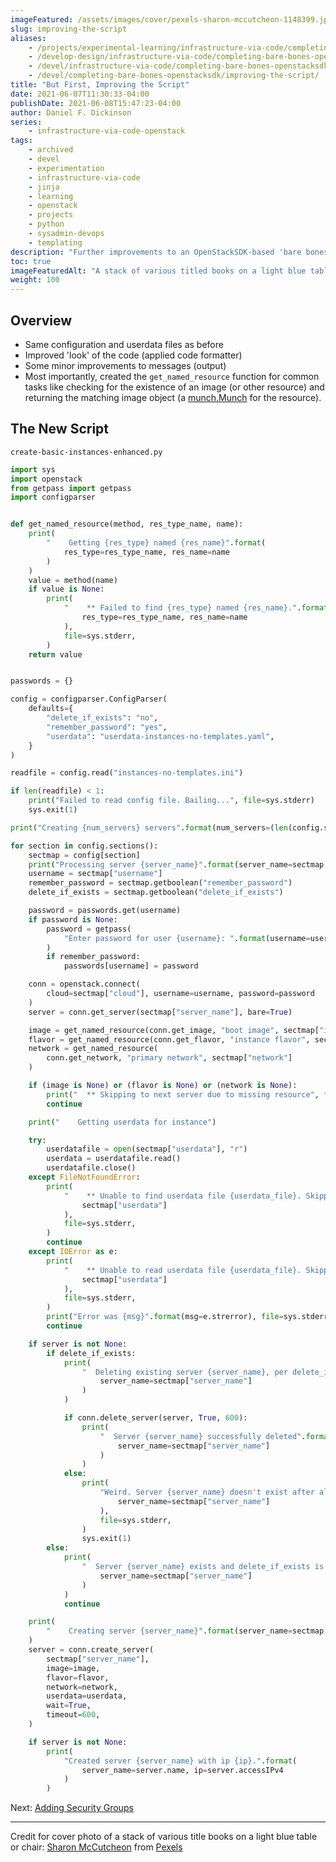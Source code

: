 ```yaml
---
imageFeatured: /assets/images/cover/pexels-sharon-mccutcheon-1148399.jpg
slug: improving-the-script
aliases:
    - /projects/experimental-learning/infrastructure-via-code/completing-bare-bones-openstacksdk/improving-the-script/
    - /develop-design/infrastructure-via-code/completing-bare-bones-openstacksdk/improving-the-script/
    - /devel/infrastructure-via-code/completing-bare-bones-openstacksdk/improving-the-script/
    - /devel/completing-bare-bones-openstacksdk/improving-the-script/
title: "But First, Improving the Script"
date: 2021-06-07T11:30:33-04:00
publishDate: 2021-06-08T15:47:23-04:00
author: Daniel F. Dickinson
series:
    - infrastructure-via-code-openstack
tags:
    - archived
    - devel
    - experimentation
    - infrastructure-via-code
    - jinja
    - learning
    - openstack
    - projects
    - python
    - sysadmin-devops
    - templating
description: "Further improvements to an OpenStackSDK-based 'bare bones' instance deployment"
toc: true
imageFeaturedAlt: "A stack of various titled books on a light blue table or chair"
weight: 100
---
```


## Overview

* Same configuration and userdata files as before
* Improved 'look' of the code (applied code formatter)
* Some minor improvements to messages (output)
* Most importantly, created the ``get_named_resource`` function for common tasks like checking for the existence of an image (or other resource) and returning the matching image object (a [munch.Munch](https://github.com/Infinidat/munch) for the resource).

## The New Script

``create-basic-instances-enhanced.py``

```python
import sys
import openstack
from getpass import getpass
import configparser


def get_named_resource(method, res_type_name, name):
    print(
        "    Getting {res_type} named {res_name}".format(
            res_type=res_type_name, res_name=name
        )
    )
    value = method(name)
    if value is None:
        print(
            "    ** Failed to find {res_type} named {res_name}.".format(
                res_type=res_type_name, res_name=name
            ),
            file=sys.stderr,
        )
    return value


passwords = {}

config = configparser.ConfigParser(
    defaults={
        "delete_if_exists": "no",
        "remember_password": "yes",
        "userdata": "userdata-instances-no-templates.yaml",
    }
)

readfile = config.read("instances-no-templates.ini")

if len(readfile) < 1:
    print("Failed to read config file. Bailing...", file=sys.stderr)
    sys.exit(1)

print("Creating {num_servers} servers".format(num_servers=(len(config.sections()))))

for section in config.sections():
    sectmap = config[section]
    print("Processing server {server_name}".format(server_name=sectmap["server_name"]))
    username = sectmap["username"]
    remember_password = sectmap.getboolean("remember_password")
    delete_if_exists = sectmap.getboolean("delete_if_exists")

    password = passwords.get(username)
    if password is None:
        password = getpass(
            "Enter password for user {username}: ".format(username=username)
        )
        if remember_password:
            passwords[username] = password

    conn = openstack.connect(
        cloud=sectmap["cloud"], username=username, password=password
    )
    server = conn.get_server(sectmap["server_name"], bare=True)

    image = get_named_resource(conn.get_image, "boot image", sectmap["image"])
    flavor = get_named_resource(conn.get_flavor, "instance flavor", sectmap["flavor"])
    network = get_named_resource(
        conn.get_network, "primary network", sectmap["network"]
    )

    if (image is None) or (flavor is None) or (network is None):
        print("  ** Skipping to next server due to missing resource", file=sys.stderr)
        continue

    print("    Getting userdata for instance")

    try:
        userdatafile = open(sectmap["userdata"], "r")
        userdata = userdatafile.read()
        userdatafile.close()
    except FileNotFoundError:
        print(
            "    ** Unable to find userdata file {userdata_file}. Skipping to next server.".format(
                sectmap["userdata"]
            ),
            file=sys.stderr,
        )
        continue
    except IOError as e:
        print(
            "    ** Unable to read userdata file {userdata_file}. Skipping to next server.".format(
                sectmap["userdata"]
            ),
            file=sys.stderr,
        )
        print("Error was {msg}".format(msg=e.strerror), file=sys.stderr)
        continue

    if server is not None:
        if delete_if_exists:
            print(
                "  Deleting existing server {server_name}, per delete_if_exists".format(
                    server_name=sectmap["server_name"]
                )
            )

            if conn.delete_server(server, True, 600):
                print(
                    "  Server {server_name} successfully deleted".format(
                        server_name=sectmap["server_name"]
                    )
                )
            else:
                print(
                    "Weird. Server {server_name} doesn't exist after all. Bailing...".format(
                        server_name=sectmap["server_name"]
                    ),
                    file=sys.stderr,
                )
                sys.exit(1)
        else:
            print(
                "  Server {server_name} exists and delete_if_exists is False. Skipping to next server".format(
                    server_name=sectmap["server_name"]
                )
            )
            continue

    print(
        "    Creating server {server_name}".format(server_name=sectmap["server_name"])
    )
    server = conn.create_server(
        sectmap["server_name"],
        image=image,
        flavor=flavor,
        network=network,
        userdata=userdata,
        wait=True,
        timeout=600,
    )

    if server is not None:
        print(
            "Created server {server_name} with ip {ip}.".format(
                server_name=server.name, ip=server.accessIPv4
            )
        )

```

Next: [Adding Security Groups](adding-security-groups.md)

----

Credit for cover photo of a stack of various title books on a light blue table or chair: [Sharon McCutcheon](https://www.pexels.com/@mccutcheon?utm_content=attributionCopyText) from [Pexels](https://www.pexels.com/photo/selective-focus-photo-of-pile-of-assorted-title-books-1148399/?utm_content=attributionCopyText)
